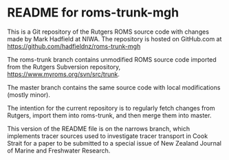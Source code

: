 # README for roms-trunk-mgh

This is a Git repository of the Rutgers ROMS source code with changes made by Mark Hadfield
at NIWA. The repository is hosted on GitHub.com at https://github.com/hadfieldnz/roms-trunk-mgh

The roms-trunk branch contains unmodified ROMS source code
imported from the Rutgers Subversion repository, https://www.myroms.org/svn/src/trunk.

The master branch contains the same source code with local modifications (mostly minor).

The intention for the current repository is to regularly fetch changes from Rutgers, import them into
roms-trunk, and then merge them into master.

This version of the README file is on the narrows branch, which implements tracer sources used to
investigate tracer transport in Cook Strait for a paper to be submitted to a special issue of
New Zealand Journal of Marine and Freshwater Research.

